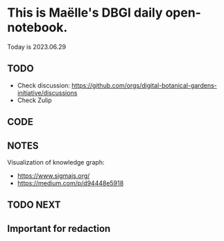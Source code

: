

# This is Maëlle's DBGI daily open-notebook.

Today is 2023.06.29


## TODO

- Check discussion: https://github.com/orgs/digital-botanical-gardens-initiative/discussions
- Check Zulip

## CODE

## NOTES

Visualization of knowledge graph:
  - https://www.sigmajs.org/
  - https://medium.com/p/d94448e5918

## TODO NEXT



## Important for redaction
